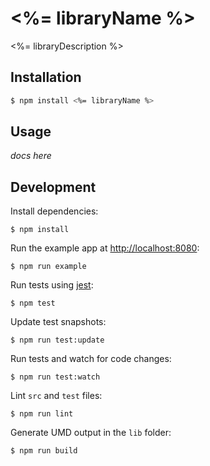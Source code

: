 # <%= libraryName %>

<%= libraryDescription %>

## Installation

```sh
$ npm install <%= libraryName %>
```

## Usage

*docs here*

## Development

Install dependencies:

```
$ npm install
```

Run the example app at [http://localhost:8080](http://localhost:8080):

```
$ npm run example
```

Run tests using [jest](https://github.com/facebook/jest):

```
$ npm test
```

Update test snapshots:

```
$ npm run test:update
```

Run tests and watch for code changes:

```
$ npm run test:watch
```

Lint `src` and `test` files:

```
$ npm run lint
```

Generate UMD output in the `lib` folder:

```
$ npm run build
```
